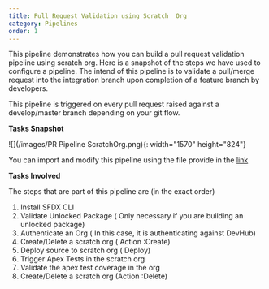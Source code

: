 ```yaml
---
title: Pull Request Validation using Scratch  Org
category: Pipelines
order: 1
---
```


This pipeline demonstrates how you can build a pull request validation pipeline using scratch org. Here is a snapshot of the steps we have used to configure a pipeline. The intend of this pipeline is to validate a pull/merge request into the integration branch upon completion of a feature branch by developers.

This pipeline is triggered on every pull request  raised against a develop/master branch depending on your git flow.  

**Tasks Snapshot**

![](/images/PR Pipeline ScratchOrg.png){: width="1570" height="824"}

You can import and modify this pipeline using the file provide in the [link](https://github.com/azlamsalam/sfpowerscripts/blob/master/SamplePipelines/PR%20Source%20Format%20%5bScratch%20Orgs%5d%20using%20sfpowerscripts.json)

**Tasks Involved**

The steps that are part of this pipeline are (in the exact order)

1. Install SFDX CLI 
2. Validate Unlocked Package ( Only necessary if you are building an unlocked package)
3. Authenticate an Org ( In this case, it is authenticating against DevHub)
4. Create/Delete a scratch org ( Action :Create)
5. Deploy source to scratch org ( Deploy)
6. Trigger Apex Tests in the scratch org
7. Validate the apex test coverage in the org
8. Create/Delete a scratch org (Action :Delete)


